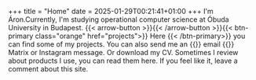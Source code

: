 +++
title = "Home"
date = 2025-01-29T00:21:41+01:00
+++
I'm Áron.Currently, I'm studying operational computer science at Óbuda
University in Budapest. {{< arrow-button >}}{{< /arrow-button >}}{{<
btn-primary class="orange" href="projects">}} Here {{< /btn-primary>}} you can
find some of my projects. You can also send me an {{}} email {{}} Matrix or
Instagram message. Or download my CV. Sometimes I review about products I use,
you can read them here. If you feel like it, leave a comment about this site.

